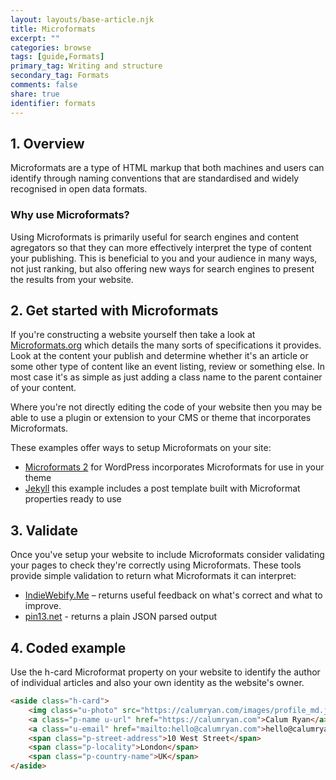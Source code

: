 ```yaml
---
layout: layouts/base-article.njk
title: Microformats
excerpt: ""
categories: browse
tags: [guide,Formats]
primary_tag: Writing and structure
secondary_tag: Formats
comments: false
share: true
identifier: formats
---
```

## 1. Overview
Microformats are a type of HTML markup that both machines and users can identify through naming conventions that are standardised and widely recognised in open data formats.

### Why use Microformats?
Using Microformats is primarily useful for search engines and content agregators so that they can more effectively interpret the type of content your publishing. This is beneficial to you and your audience in many ways, not just ranking, but also offering new ways for search engines to present the results from your website.

## 2. Get started with Microformats
If you're constructing a website yourself then take a look at [Microformats.org](http://microformats.org/wiki/Main_Page) which details the many sorts of specifications it provides. Look at the content your publish and determine whether it's an article or some other type of content like an event listing, review or something else. In most case it's as simple as just adding a class name to the parent container of your content.

Where you're not directly editing the code of your website then you may be able to use a plugin or extension to your CMS or theme that incorporates Microformats.

These examples offer ways to setup Microformats on your site:
- [Microformats 2](https://wordpress.org/plugins/wp-uf2/) for WordPress incorporates Microformats for use in your theme
- [Jekyll](https://github.com/miklb/jekyll-indieweb) this example includes a post template built with Microformat properties ready to use

## 3. Validate
Once you've setup your website to include Microformats consider validating your pages to check they're correctly using Microformats. These tools provide simple validation to return what Microformats it can interpret:

- [IndieWebify.Me](https://indiewebify.me/) – returns useful feedback on what's correct and what to improve.
- [pin13.net](http://pin13.net/) - returns a plain JSON parsed output

## 4. Coded example
Use the h-card Microformat property on your website to identify the author of individual articles and also your own identity as the website's owner.

```html
<aside class="h-card">
    <img class="u-photo" src="https://calumryan.com/images/profile_md.jpg" alt="photo of Calum Ryan" />
    <a class="p-name u-url" href="https://calumryan.com">Calum Ryan</a>
    <a class="u-email" href="mailto:hello@calumryan.com">hello@calumryan.com</a>
    <span class="p-street-address">10 West Street</span>
    <span class="p-locality">London</span>
    <span class="p-country-name">UK</span>
</aside>
```